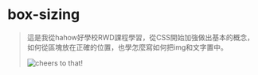 # box-sizing
> 這是我從hahow好學校RWD課程學習，從CSS開始加強做出基本的概念，如何從區塊放在正確的位置，也學怎麼寫如何把img和文字置中。
>
> ![cheers to that!](https://media.giphy.com/media/e7POgJ8KQLC1N1TOdq/giphy.gif)
